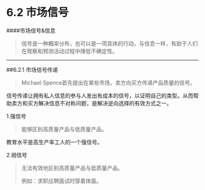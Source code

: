 # 6.2 市场信号

####市场信号&信息

>信号是一种概率分布，也可以是一项具体的行动，与信息一样，有助于人们在观察和预测活动过程中降低不确定性。

***

##6.2.1 市场信号传递

>Michael Spence首先提出在某些市场，卖方向买方传递产品质量的信号。

信号传递让拥有私人信息的参与人发出有成本的信号，以证明自己的类型。从而帮助卖方和买方解决信息不对称问题，是解决逆向选择的有效方式之一。

1.强信号

>能够区别高质量产品与低质量产品。
>
教育水平是高生产率工人的一个强信号。

2.弱信号

>无法有效地区别高质量产品与低质量产品。
>
>例如：求职应聘面试时穿着体面。
